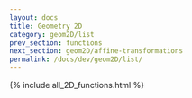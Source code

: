```yaml
---
layout: docs
title: Geometry 2D
category: geom2D/list
prev_section: functions
next_section: geom2D/affine-transformations
permalink: /docs/dev/geom2D/list/
---
```


{% include all_2D_functions.html %}
